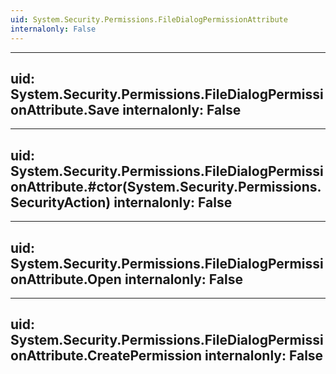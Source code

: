 ```yaml
---
uid: System.Security.Permissions.FileDialogPermissionAttribute
internalonly: False
---
```


---
uid: System.Security.Permissions.FileDialogPermissionAttribute.Save
internalonly: False
---

---
uid: System.Security.Permissions.FileDialogPermissionAttribute.#ctor(System.Security.Permissions.SecurityAction)
internalonly: False
---

---
uid: System.Security.Permissions.FileDialogPermissionAttribute.Open
internalonly: False
---

---
uid: System.Security.Permissions.FileDialogPermissionAttribute.CreatePermission
internalonly: False
---
